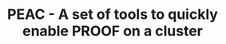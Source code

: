 ---
layout: default
title: PEAC - A set of tools to quickly enable PROOF on a cluster
authors: Gerardo Ganis and Martin Vala
conference: International Conference on Computing in High Energy and Nuclear Physics 2012 (CHEP2012) 21–25 May 2012, New York, USA
type: PARA
doi: 10.1088/1742-6596/396/3/032044
---